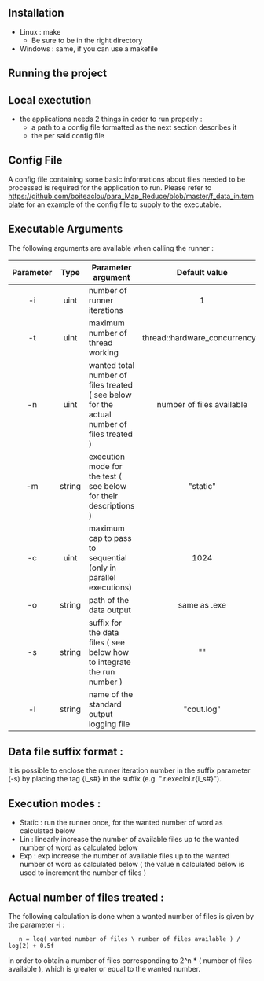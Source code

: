 
## Installation

- Linux : make
    - Be sure to be in the right directory
- Windows : same, if you can use a makefile

## Running the project

## Local exectution

- the applications needs 2 things in order to run properly : 
  - a path to a config file formatted as the next section describes it
  - the per said config file
  
## Config File

A config file containing some basic informations about files needed to be processed is required for the application to run. Please refer to 
https://github.com/boiteaclou/para_Map_Reduce/blob/master/f_data_in.template for an example of the config file to supply to the executable.

## Executable Arguments

The following arguments are available when calling the runner :

| Parameter |  Type  | Parameter argument                                                                        | Default value                  | Bounds                              |
|:---------:|:------:|-------------------------------------------------------------------------------------------|:------------------------------:|:-----------------------------------:|
| \-i       |  uint  | number of runner iterations                                                               | 1                              | [1, ...]                            |
| \-t       |  uint  | maximum number of thread working                                                          | thread::hardware_concurrency() | [2, thread::hardware_concurrency()] |
| \-n       |  uint  | wanted total number of files treated ( see below for the actual number of files treated ) | number of files available      | [number of files available, ...]    |
| \-m       | string | execution mode for the test ( see below for their descriptions )                          | "static"                       | ["static", "lin", "exp"]            |
| \-c       |  uint  | maximum cap to pass to sequential (only in parallel executions)                           | 1024                           | [0, ...]                            |
| \-o       | string | path of the data output                                                                   | same as .exe                   | path needs to exist                 |
| \-s       | string | suffix for the data files ( see below how to integrate the run number )                   | ""                             | not applicable                      | 
| \-l       | string | name of the standard output logging file                                                  | "cout.log"                     | not applicable                      |

## Data file suffix format :

It is possible to enclose the runner iteration number in the suffix parameter (\-s) by placing the tag \{i_s\#\} in the suffix (e.g.  ".r.execlol.r\{i_s\#\}").

## Execution modes :

- Static : run the runner once, for the wanted number of word as calculated below
- Lin    : linearly increase the number of available files up to the wanted number of word as calculated below
- Exp    : exp increase the number of available files up to the wanted number of word as calculated below ( the value n calculated below is used to increment the number of files )

## Actual number of files treated :

The following calculation is done when a wanted number of files is given by the parameter \-i :

       n = log( wanted number of files \ number of files available ) / log(2) + 0.5f
       
 in order to obtain a number of files corresponding to 2^n * ( number of files available ), which is greater or equal to the wanted number.